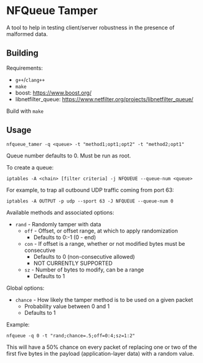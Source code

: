 NFQueue Tamper
==============

A tool to help in testing client/server robustness in the presence of malformed
data.

Building
--------

Requirements:
 - `g++`/`clang++`
 - `make`
 - boost: https://www.boost.org/
 - libnetfilter_queue: https://www.netfilter.org/projects/libnetfilter_queue/

Build with `make`

Usage
-----

    nfqueue_tamer -q <queue> -t "method1;opt1;opt2" -t "method2;opt1"

Queue number defaults to 0. Must be run as root.

To create a queue:

    iptables -A <chain> [filter criteria] -j NFQUEUE --queue-num <queue>

For example, to trap all outbound UDP traffic coming from port 63:

    iptables -A OUTPUT -p udp --sport 63 -J NFQUEUE --queue-num 0

Available methods and associated options:
 - `rand` - Randomly tamper with data
   - `off` - Offset, or offset range, at which to apply randomization
     - Defaults to 0:-1 (0 - end)
   - `con` - If offset is a range, whether or not modified bytes must be consecutive
     - Defaults to 0 (non-consecutive allowed)
     - NOT CURRENTLY SUPPORTED
   - `sz`  - Number of bytes to modify, can be a range
     - Defaults to 1

Global options:
 - `chance` - How likely the tamper method is to be used on a given packet
   - Probability value between 0 and 1
   - Defaults to 1

Example:

    nfqueue -q 0 -t "rand;chance=.5;off=0:4;sz=1:2"

This will have a 50% chance on every packet of replacing one or two of the first
five bytes in the payload (application-layer data) with a random value.